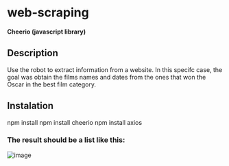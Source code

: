 # web-scraping


**Cheerio (javascript library)**

## Description

Use the robot to extract information from a website.
In this specifc case, the goal was obtain the films names and dates from the ones that won the Oscar in the best film category.

## Instalation
npm install
npm install cheerio
npm install axios





### The result should be a list like this:
![image](https://github.com/Placito/web-scraping/assets/101410421/6eecdb95-576a-464d-8e2a-8cef6df75edd)



















